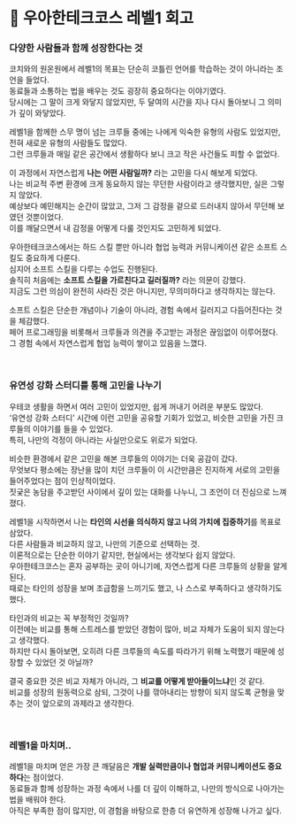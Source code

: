 # 🚀 우아한테크코스 레벨1 회고

### 다양한 사람들과 함께 성장한다는 것

코치와의 원온원에서 레벨1의 목표는 단순히 코틀린 언어를 학습하는 것이 아니라는 조언을 들었다.  
동료들과 소통하는 법을 배우는 것도 굉장히 중요하다는 이야기였다.  
당시에는 그 말이 크게 와닿지 않았지만, 두 달여의 시간을 지나 다시 돌아보니 그 의미가 깊이 와닿았다.

레벨1을 함께한 스무 명이 넘는 크루들 중에는 나에게 익숙한 유형의 사람도 있었지만, 전혀 새로운 유형의 사람들도 많았다.  
그런 크루들과 매일 같은 공간에서 생활하다 보니 크고 작은 사건들도 피할 수 없었다.

이 과정에서 자연스럽게 **나는 어떤 사람일까?** 라는 고민을 다시 해보게 되었다.  
나는 비교적 주변 환경에 크게 동요하지 않는 무던한 사람이라고 생각했지만, 실은 그렇지 않았다.  
예상보다 예민해지는 순간이 많았고, 그저 그 감정을 겉으로 드러내지 않아서 무던해 보였던 것뿐이었다.  
이를 깨달으면서 내 감정을 어떻게 다룰 것인지도 고민하게 되었다.

우아한테크코스에서는 하드 스킬 뿐만 아니라 협업 능력과 커뮤니케이션 같은 소프트 스킬도 중요하게 다룬다.  
심지어 소프트 스킬을 다루는 수업도 진행된다.  
솔직히 처음에는 **소프트 스킬을 가르친다고 길러질까?** 라는 의문이 강했다.  
지금도 그런 의심이 완전히 사라진 것은 아니지만, 무의미하다고 생각하지는 않는다.

소프트 스킬은 단순한 개념이나 기술이 아니라, 경험 속에서 길러지고 다듬어진다는 것을 체감했다.  
페어 프로그래밍을 비롯해서 크루들과 의견을 주고받는 과정은 끊임없이 이루어졌다.  
그 경험 속에서 자연스럽게 협업 능력이 쌓이고 있음을 느꼈다.

<br>

### 유연성 강화 스터디를 통해 고민을 나누기

우테코 생활을 하면서 여러 고민이 있었지만, 쉽게 꺼내기 어려운 부분도 많았다.  
‘유연성 강화 스터디’ 시간에 이런 고민을 공유할 기회가 있었고, 비슷한 고민을 가진 크루들의 이야기를 들을 수 있었다.  
특히, 나만의 걱정이 아니라는 사실만으로도 위로가 되었다.

비슷한 환경에서 같은 고민을 해본 크루들의 이야기는 더욱 공감이 갔다.  
무엇보다 평소에는 장난을 많이 치던 크루들이 이 시간만큼은 진지하게 서로의 고민을 들어주었다는 점이 인상적이었다.  
짓궂은 농담을 주고받던 사이에서 깊이 있는 대화를 나누니, 그 조언이 더 진심으로 느껴졌다.

레벨1을 시작하면서 나는 **타인의 시선을 의식하지 않고 나의 가치에 집중하기**를 목표로 삼았다.  
다른 사람들과 비교하지 않고, 나만의 기준으로 선택하는 것.  
이론적으로는 단순한 이야기 같지만, 현실에서는 생각보다 쉽지 않았다.  
우아한테크코스는 혼자 공부하는 곳이 아니기에, 자연스럽게 다른 크루들의 상황을 알게 된다.  
때로는 타인의 성장을 보며 조급함을 느끼기도 했고, 나 스스로 부족하다고 생각하기도 했다.

타인과의 비교는 꼭 부정적인 것일까?  
이전에는 비교를 통해 스트레스를 받았던 경험이 많아, 비교 자체가 도움이 되지 않는다고 생각했다.  
하지만 다시 돌아보면, 오히려 다른 크루들의 속도를 따라가기 위해 노력했기 때문에 성장할 수 있었던 것 아닐까?

결국 중요한 것은 비교 자체가 아니라, 그 **비교를 어떻게 받아들이느냐**인 것 같다.  
비교를 성장의 원동력으로 삼되, 그것이 나를 깎아내리는 방향이 되지 않도록 균형을 맞추는 것이 앞으로의 과제라고 생각한다.

<br>

### 레벨1을 마치며..
레벨1을 마치며 얻은 가장 큰 깨달음은 **개발 실력만큼이나 협업과 커뮤니케이션도 중요하다**는 점이었다.  
동료들과 함께 성장하는 과정 속에서 나를 더 깊이 이해하고, 나만의 방식으로 나아가는 법을 배워야 한다.  
아직은 부족한 점이 많지만, 이 경험을 바탕으로 한층 더 유연하게 성장해 나가고 싶다.
